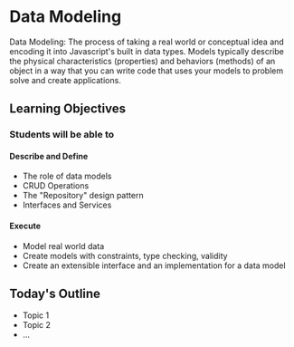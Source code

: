 # Data Modeling

Data Modeling: The process of taking a real world or conceptual idea and encoding it into Javascript's built in data types. Models typically describe the physical characteristics (properties) and behaviors (methods) of an object in a way that you can write code that uses your models to problem solve and create applications.

## Learning Objectives

### Students will be able to

#### Describe and Define

- The role of data models
- CRUD Operations
- The "Repository" design pattern
- Interfaces and Services

#### Execute

- Model real world data
- Create models with constraints, type checking, validity
- Create an extensible interface and an implementation for a data model

## Today's Outline

<!-- To Be Completed By Instructor -->

- Topic 1
- Topic 2
- ...
